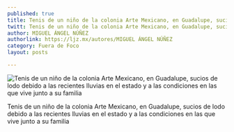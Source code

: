 ```yaml
---
published: true
title: Tenis de un niño de la colonia Arte Mexicano, en Guadalupe, sucios de lodo debido a las recientes lluvias en el estado y a las condiciones en las que vive junto a su familia
twitt: Tenis de un niño de la colonia Arte Mexicano, en Guadalupe, sucios de lodo debido a las recientes lluvias en el estado y a las condiciones en las que vive junto a su familia
author: MIGUEL ÁNGEL NÚÑEZ
authorlink: https://ljz.mx/autores/MIGUEL ÁNGEL NÚÑEZ
category: Fuera de Foco
layout: posts

---
```


![Tenis de un niño de la colonia Arte Mexicano, en Guadalupe, sucios de lodo debido a las recientes lluvias en el estado y a las condiciones en las que vive junto a su familia](http://i.imgur.com/d6nD8wWm.jpg)

Tenis de un niño de la colonia Arte Mexicano, en Guadalupe, sucios de lodo debido a las recientes lluvias en el estado y a las condiciones en las que vive junto a su familia
